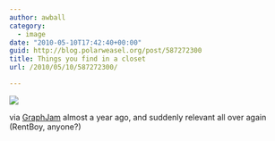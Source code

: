 ```yaml
---
author: awball
category:
  - image
date: "2010-05-10T17:42:40+00:00"
guid: http://blog.polarweasel.org/post/587272300
title: Things you find in a closet
url: /2010/05/10/587272300/

---
```

![](http://blog.polarweasel.com/wp-content/uploads/2010/05/587272300.jpg)

via [GraphJam](http://graphjam.com/2009/07/18/song-chart-memes-find-closet/) almost a year ago, and suddenly relevant all over again (RentBoy, anyone?)

